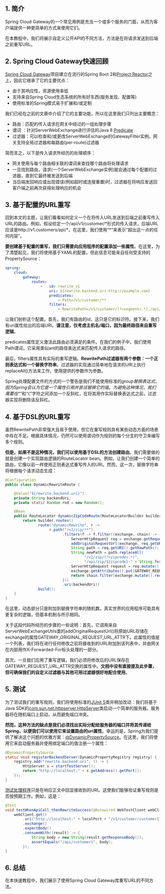 ## 1. 简介

Spring Cloud Gateway的一个常见用例是充当一个或多个服务的门面，从而为客户端提供一种更简单的方式来使用它们。

在本教程中，我们将展示自定义公开API的不同方法，方法是在将请求发送到后端之前重写URL。

## 2. Spring Cloud Gateway快速回顾

[Spring Cloud Gateway](https://www.baeldung.com/spring-cloud-gateway)项目建立在流行的Spring Boot 2和[Project Reactor](https://www.baeldung.com/reactor-core)之上，因此它继承了它的主要优点：

-   由于其响应性，资源使用率低
-   支持来自Spring Cloud生态系统的所有好东西(服务发现、配置等)
-   使用标准的Spring模式易于扩展和/或定制

我们已经在之前的文章中介绍了它的主要功能，所以在这里我们只列出主要概念：

-   路由：匹配的传入请求在网关中经过的一组处理步骤
-   谓词 ：针对ServerWebExchange进行评估的Java 8 [Predicate](https://docs.oracle.com/en/java/javase/11/docs/api/java.base/java/util/function/Predicate.html)
-   过滤器：可以检查和/或更改ServerWebExchange的GatewayFilter实例。网关支持全局过滤器和每路由(per-route)过滤器

简而言之，以下是传入请求所经历的处理顺序：

-   网关使用与每个路由相关联的谓词来查找哪个路由将处理请求
-   一旦找到路由，请求(一个ServerWebExchange实例)就会通过每个配置的过滤器，直到它最终被发送到后端
-   当后端发回响应或出现错误(例如超时或连接重置)时，过滤器在将响应发送回客户端之前再次获得处理响应的机会

## 3. 基于配置的URL重写

回到本文的主题，让我们看看如何定义一个在将传入URL发送到后端之前重写传入URL的路由。例如，假设给定一个/api/v1/customer/\*形式的传入请求，后端URL应该是http://v1.customers/api/*。在这里，我们使用“\*”来表示“超出这一点的任何内容”。

**要创建基于配置的重写，我们只需要向应用程序的配置添加一些属性**。在这里，为了清楚起见，我们将使用基于YAML的配置，但此信息可能来自任何受支持的PropertySource：

```yaml
spring:
    cloud:
        gateway:
            routes:
                -   id: rewrite_v1
                    uri: ${rewrite.backend.uri:http://example.com}
                    predicates:
                        - Path=/v1/customer/**
                    filters:
                        - RewritePath=/v1/customer/(?<segment>.*),/api/$\{segment}
```

让我们剖析这个配置。首先，我们有路由的id，这只是它的标识符。接下来，我们有uri属性给出的后端URI。**请注意，仅考虑主机名/端口，因为最终路径来自重写逻辑**。

predicates属性定义激活此路由必须满足的条件。在我们的例子中，我们使用Path谓词，它采用类似ant的路径表达式来匹配传入请求的路径。

最后，filters属性具有实际的重写逻辑。**RewritePath过滤器有两个参数：一个正则表达式和一个替换字符串**。过滤器的实现通过简单地在请求的URI上执行replaceAll()方法来工作，使用提供的参数作为参数。

Spring处理配置文件的方式的一个警告是我们不能使用标准的${group}替换表达式，因为Spring会认为它是一个属性引用并尝试替换它的值。为避免这种情况，我们需要在“$”和“{”字符之间添加一个反斜杠，在将其用作实际替换表达式之前，过滤器实现将删除该反斜杠。

## 4. 基于DSL的URL重写

虽然RewritePath非常强大且易于使用，但它在重写规则具有某些动态方面的场景中存在不足。根据具体情况，仍然可以使用谓词作为规则的每个分支的守卫来编写多个规则。

**但是，如果不是这种情况，我们可以使用基于DSL的方法创建路由**。我们需要做的就是创建一个实现路由逻辑的RouteLocator bean。例如，让我们创建一个简单的路由，它像以前一样使用正则表达式重写传入的URI。然而，这一次，替换字符串将根据每个请求动态生成：

```java
@Configuration
public class DynamicRewriteRoute {

    @Value("${rewrite.backend.uri}")
    private String backendUri;
    private static Random rnd = new Random();

    @Bean
    public RouteLocator dynamicZipCodeRoute(RouteLocatorBuilder builder) {
        return builder.routes()
              .route("dynamicRewrite", r ->
                    r.path("/v2/zip/**")
                          .filters(f -> f.filter((exchange, chain) -> {
                              ServerHttpRequest req = exchange.getRequest();
                              addOriginalRequestUrl(exchange, req.getURI());
                              String path = req.getURI().getRawPath();
                              String newPath = path.replaceAll(
                                    "/v2/zip/(?<zipcode>.*)",
                                    "/api/zip/${zipcode}-" + String.format("%03d", rnd.nextInt(1000)));
                              ServerHttpRequest request = req.mutate().path(newPath).build();
                              exchange.getAttributes().put(GATEWAY_REQUEST_URL_ATTR, request.getURI());
                              return chain.filter(exchange.mutate().request(request).build());
                          }))
                          .uri(backendUri))
              .build();
    }
}
```

在这里，动态部分只是附加到替换字符串的随机数。真实世界的应用程序可能具有更复杂的逻辑，但基本机制与所示相同。

关于这段代码所经历的步骤的一些说明：首先，它调用来自ServerWebExchangeUtils类的addOriginalRequestUrl()将原始URL存储在exchange的属性GATEWAY_ORIGINAL_REQUEST_URL_ATTR下。此属性的值是一个列表，我们将在进行任何修改之前将接收到的URL附加到该列表中，并由网关在内部用作X-Forwarded-For标头处理的一部分。

其次，一旦我们应用了重写逻辑，我们必须将修改后的URL保存在GATEWAY_REQUEST_URL_ATTR交换的属性中。**文档中没有直接提及此步骤，但可确保我们的自定义过滤器与其他可用过滤器很好地配合使用**。

## 5. 测试

为了测试我们的重写规则，我们将使用标准的[JUnit 5](https://www.baeldung.com/junit-5-test-annotation)类并稍加改动：我们将基于Java SDK的[com.sun.net.httpserver.HttpServer](https://docs.oracle.com/en/java/javase/11/docs/api/jdk.httpserver/com/sun/net/httpserver/HttpServer.html)类启动一个简单的服务器。服务器将在随机端口上启动，从而避免端口冲突。

**然而，这种方法的缺点是我们必须找出实际分配给服务器的端口并将其传递给Spring，以便我们可以使用它来设置路由的uri属性**。幸运的是，Spring为我们提供了解决这个问题的优雅方案：[@DynamicPropertySource](https://www.baeldung.com/spring-dynamicpropertysource)。在这里，我们将使用它来启动服务器并使用绑定端口的值注册一个属性：

```java
@DynamicPropertySource
static void registerBackendServer(DynamicPropertyRegistry registry) {
    registry.add("rewrite.backend.uri", () -> {
        HttpServer s = startTestServer();
        return "http://localhost:" + s.getAddress().getPort();
    });
}
```

[测试处理程序](https://github.com/eugenp/tutorials/blob/master/spring-cloud-modules/spring-cloud-gateway/src/test/java/com/baeldung/springcloudgateway/rewrite/URLRewriteGatewayApplicationLiveTest.java)只是在响应正文中回显接收到的URI。这使我们能够验证重写规则是否按预期工作。例如，这是：

```java
@Test
void testWhenApiCall_thenRewriteSuccess(@Autowired WebTestClient webClient) {
    webClient.get()
        .uri("http://localhost:" + localPort + "/v1/customer/customer1")
        .exchange()
        .expectBody()
        .consumeWith((result) -> {
            String body = new String(result.getResponseBody());
            assertEquals("/api/customer1", body);
        });
}
```

## 6. 总结

在本快速教程中，我们展示了使用Spring Cloud Gateway库重写URL的不同方法。